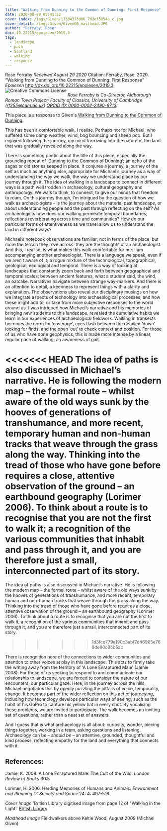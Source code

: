 ```yaml
---
title: "Walking from Dunning to the Common of Dunning: First Response"
date: 2020-08-29 09:41:52
cover_index: /imgs/Given/11304373906_7d2ef5854a_c.jpg
cover_detail: /imgs/Given/Given00_masthead.JPG
author: "Ferraby, Rose"
doi: 10.22215/epoiesen/2019.3
tags:
  - landscape
  - path
  - Scotland
  - walking
  - response
---
```


Rose Ferraby
_Received August 29 2020_
Citation: Ferraby, Rose. 2020. "Walking from Dunning to the Common of Dunning: First Response" _Epoiesen_ http://dx.doi.org/10.22215/epoiesen/2019.3
<a rel="license" href="http://creativecommons.org/licenses/by/2.0/"><img alt="Creative Commons License" style="border-width:0" src="https://i.creativecommons.org/l/by/2.0/80x15.png" align="left"/></a><br>

_Rose Ferraby is Co-Director, Aldborough Roman Town Project; Faculty of Classics, University of Cambridge (rf255@cam.ac.uk) [ORCID ID: 0000-0002-2490-8713](https://orcid.org/0000-0002-2490-8713)._

This piece is a response to Given's [Walking from Dunning to the Common of Dunning](/2020/06/18/walking-from-dunning/).

This has been a comfortable walk, I realise. Perhaps not for Michael, who suffered some damp weather, wind, bog bouncing and sheep poo. But I enjoyed following the journey, my mind furrowing into the nature of the land that was gradually revealed along the way.

There is something poetic about the title of this piece, especially the grounding repeat of  ‘Dunning to the Common of Dunning’; an echo of the sagas or old stories seeped in place. It conjures a journey, a journey of the self as much as anything else, appropriate for Michael’s journey as a way of understanding the way we walk, the way we understand place by our journey through it. The idea of walking in a landscape to connect in different ways is a path well trodden in archaeology, cultural geography and anthropology. We walk to think, to connect, to give our minds that freedom to roam. On this journey though, I’m intrigued by the question of how we walk as archaeologists – is the journey about the material past landscape, or about understanding people and the past through reflecting on the self? As archaeologists how does our walking permeate temporal boundaries, reflections reverberating across time and communities? How do our particular forms of attentiveness as we travel allow us to understand the land in different ways?

Michael’s notebook observations are familiar; not in terms of the place, but more the terrain they rove across: they are the thoughts of an archaeologist. And this, I realise, is what makes this walk comfortable for me: I am accompanying another archaeologist. There is a language we speak, even if we aren’t aware of it; a rogue mixture of the technological, topographical, geological, ecological and temporal. There is a way of looking at landscapes that constantly zoom back and forth between geographical and temporal scales; between ancient features, what a student said, the wind, an oatcake. Narratives navigate between strange way-markers. And there is an attention to detail, a keenness to represent things with a clarity and explanation. The observations also reveal our disciplinary musings on how we integrate aspects of technology into archaeological processes, and how these might add to, or take from more subjective responses to the world around us. I was intrigued how Michael’s narrative and his memories of bringing new students to this landscape, revealed the cumulative habits we learn in our experiences of archaeological fieldwork. Walking in transects becomes the norm for ‘coverage’, eyes flash between the detailed ‘down’ looking for finds, and the open ‘out’ to check context and position. For those of us who have done geophysics, this is made more intense by a linear, regular pace of walking; an awareness of gait.

<<<<<<< HEAD
The idea of paths is also discussed in Michael’s narrative. He is following the modern map – the formal route – whilst aware of the old ways sunk by the hooves of generations of transhumance, and more recent, temporary human and non-human tracks that weave through the grass along the way. Thinking into the tread of those who have gone before requires a close, attentive observation of the ground – an earthbound geography (Lorimer 2006). To think about a route is to recognise that you are not the first to walk it; a recognition of the various communities that inhabit and pass through it, and you are therefore just a small, interconnected part of its story.
=======
The idea of paths is also discussed in Michael’s narrative. He is following the modern map – the formal route – whilst aware of the old ways sunk by the hooves of generations of transhumance, and more recent, temporary human and non-human tracks that weave through the grass along the way. Thinking into the tread of those who have gone before requires a close, attentive observation of the ground – an earthbound geography (Lorimer 2006). To think about a route is to recognise that you are not the first to walk it; a recognition of the various communities that inhabit and pass through it, and you are therefore just a small, interconnected part of its story.  
>>>>>>> 1d3fce779e190c3abf7d46965e768de80c85b5ac

There is recognition here of the connections to wider communities and attention to other voices at play in this landscape. This acts to firmly take the writing away from the territory of ‘A Lone Enraptured Male’ (Jamie 2008). For those of us seeking to respond to and communicate our relationship to landscape, we are forced to consider the nature of our encounters, our particular gaze. Here, in the journey across the hills, Michael negotiates this by openly puzzling the pitfalls of voice, temporality, change. It becomes part of the wider reflection on this act of journeying, including how technology develops particular ways of seeing, such as the habit of his GoPro to capture his yellow hat in every shot. By vocalising these problems, we are invited to participate. The walk becomes an inviting set of questions, rather than a neat set of answers.

And I guess that is what archaeology is all about: curiosity, wonder, piecing things together, working in a team, asking questions and listening. Archaeology can be – _should be_ – an attentive, grounded, thoughtful and kind process, reflecting empathy for the land and everything that connects with it.


## References:

Jamie, K. 2008. A Lone Enraptured Male: The Cult of the Wild. _London Review of Books_ 30:5

Lorimer, H. 2006. Herding Memories of Humans and Animals. _Environment and Planning D: Society and Space_ 24: 4: 497-518

_Cover Image_ 'British Library digitised image from page 12 of "Walking in the Light.' [British Library](https://www.flickr.com/photos/britishlibrary/11304373906/)

_Masthead Image_ Fieldwalkers above Keltie Wood, August 2009 (Michael Given)
